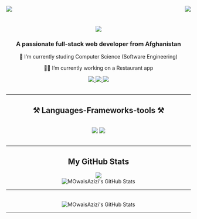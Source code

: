 <div>
    <img align="right" src="https://visitor-badge.laobi.icu/badge?page_id=MOwaisAzizi.MOwaisAzizi" />
    
<a align="right" href="https://www.github.com/MOwaisAzizi" target="_blank" rel="noreferrer"><img
src="https://img.shields.io/github/followers/MOwaisAzizi?logo=github&style=for-the-badge&color=0891b2&labelColor=000000" /></a>

</div>


<h1 align="center">
  <img src="https://readme-typing-svg.herokuapp.com/?font=Righteous&size=35&vCenter=true&width=500&height=70&duration=3500&color=0891b2&lines=Hi+There!+👋;+I'm+Mohammad+Owais+Azizi!" />
</h1>


<h3 align="center">A passionate full-stack web developer from Afghanistan</h3>


<div align="center">
 
 🔭 I’m currently studing Computer Science (Software Engineering)
 
 👩‍💻 I’m currently working on a Restaurant app
 
 </div>
 
<div align="center"> 
  <a href="mailto:owaisazizi360@gmail.com">
    <img src="https://img.shields.io/badge/Gmail-333333?style=for-the-badge&logo=gmail&logoColor=red" />
  </a>
  <a href="https://linkedin.com/in/owais-azizi" target="_blank">
    <img src="https://img.shields.io/badge/LinkedIn-0077B5?style=for-the-badge&logo=linkedin&logoColor=white" target="_blank" />
  </a>
  <a href="https://azizi-portfolio.vercel.app/" target="_blank">
     <img src="https://img.shields.io/badge/Portfolio-FF5722?style=for-the-badge&logo=todoist&logoColor=white" target="_blank" /> 
  </a>
</div>
<br/>
 <hr/> 
 
<h2 align="center">⚒️ Languages-Frameworks-tools ⚒️ </h2>
<br/>
<div align="center">
    <img src="https://skillicons.dev/icons?i=javascript,react,html,css,bootstrap,tailwind,supabase,firebase" />
    <img src="https://skillicons.dev/icons?i=nodejs,express,php,mongodb,mysql,java,c,git,github" /><br>
</div>
<br/>
 <hr/>

<div width="100%" align="center">
<h2 align="center">My GitHub Stats</h2>

<!-- GitHub Streak Stats -->
<a href="http://www.github.com/MOwaisAzizi">
  <img src="https://streak-stats.demolab.com/?user=MOwaisAzizi&stroke=ffffff&background=000000&ring=0891b2&fire=0891b2&currStreakNum=ffffff&currStreakLabel=0891b2&sideNums=ffffff&sideLabels=ffffff&dates=ffffff&hide_border=true" />
</a>
<br/>

<img src="https://github-readme-stats.vercel.app/api?username=MOwaisAzizi&show_icons=true&count_private=true&hide_border=true&bg_color=000000&title_color=0891b2&text_color=ffffff&icon_color=0891b2&cache=0" alt="MOwaisAzizi's GitHub Stats" />
 <hr/>
<br/>

<img src="https://github-readme-stats.vercel.app/api/top-langs/?username=MOwaisAzizi&theme=default&show_icons=true&hide_border=true&layout=compact&title_color=0891b2&text_color=ffffff&icon_color=0891b2&bg_color=000000" alt="MOwaisAzizi's GitHub Stats" />
 <br/>
 <hr/>
